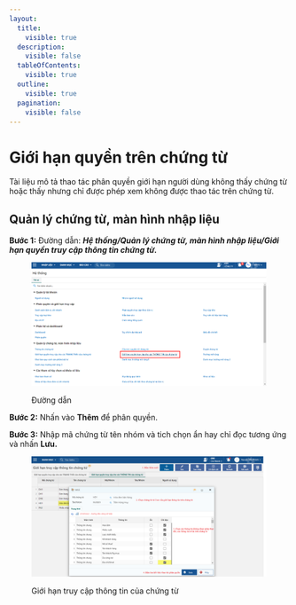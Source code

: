 ```yaml
---
layout:
  title:
    visible: true
  description:
    visible: false
  tableOfContents:
    visible: true
  outline:
    visible: true
  pagination:
    visible: false
---
```


# Giới hạn quyền trên chứng từ

Tài liệu mô tả thao tác phân quyền giới hạn người dùng không thấy chứng từ hoặc thấy nhưng chỉ được phép xem không được thao tác trên chứng từ.

## Quản lý chứng từ, màn hình nhập liệu

**Bước 1:** Đường dẫn: _**Hệ thống/Quản lý chứng từ, màn hình nhập liệu/Giới hạn quyền truy cập thông tin chứng từ.**_

<figure><img src="../.gitbook/assets/image (1).png" alt=""><figcaption><p>Đường dẫn</p></figcaption></figure>

**Bước 2:** Nhấn vào **Thêm** để phân quyền.

**Bước 3:** Nhập mã chứng từ tên nhóm và tich chọn ẩn hay chỉ đọc tương ứng và nhấn **Lưu.**

<figure><img src="../.gitbook/assets/Giới hạn truy cập thông tin chứng từ.png" alt=""><figcaption><p>Giới hạn truy cập thông tin của chứng từ</p></figcaption></figure>

